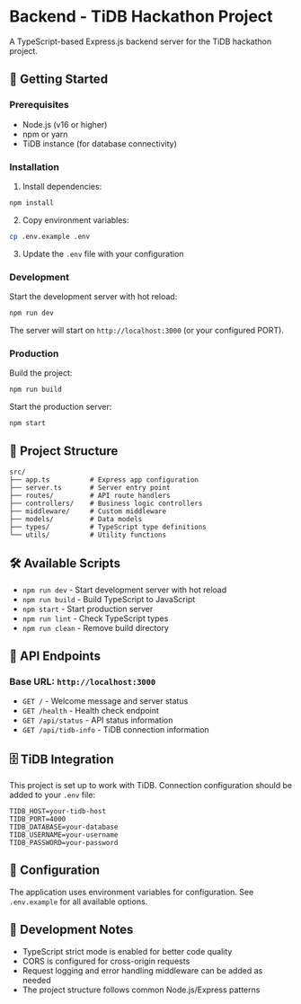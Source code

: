 # Backend - TiDB Hackathon Project

A TypeScript-based Express.js backend server for the TiDB hackathon project.

## 🚀 Getting Started

### Prerequisites

- Node.js (v16 or higher)
- npm or yarn
- TiDB instance (for database connectivity)

### Installation

1. Install dependencies:

```bash
npm install
```

2. Copy environment variables:

```bash
cp .env.example .env
```

3. Update the `.env` file with your configuration

### Development

Start the development server with hot reload:

```bash
npm run dev
```

The server will start on `http://localhost:3000` (or your configured PORT).

### Production

Build the project:

```bash
npm run build
```

Start the production server:

```bash
npm start
```

## 📁 Project Structure

```
src/
├── app.ts          # Express app configuration
├── server.ts       # Server entry point
├── routes/         # API route handlers
├── controllers/    # Business logic controllers
├── middleware/     # Custom middleware
├── models/         # Data models
├── types/          # TypeScript type definitions
└── utils/          # Utility functions
```

## 🛠 Available Scripts

- `npm run dev` - Start development server with hot reload
- `npm run build` - Build TypeScript to JavaScript
- `npm start` - Start production server
- `npm run lint` - Check TypeScript types
- `npm run clean` - Remove build directory

## 📡 API Endpoints

### Base URL: `http://localhost:3000`

- `GET /` - Welcome message and server status
- `GET /health` - Health check endpoint
- `GET /api/status` - API status information
- `GET /api/tidb-info` - TiDB connection information

## 🗄️ TiDB Integration

This project is set up to work with TiDB. Connection configuration should be added to your `.env` file:

```env
TIDB_HOST=your-tidb-host
TIDB_PORT=4000
TIDB_DATABASE=your-database
TIDB_USERNAME=your-username
TIDB_PASSWORD=your-password
```

## 🔧 Configuration

The application uses environment variables for configuration. See `.env.example` for all available options.

## 📝 Development Notes

- TypeScript strict mode is enabled for better code quality
- CORS is configured for cross-origin requests
- Request logging and error handling middleware can be added as needed
- The project structure follows common Node.js/Express patterns
